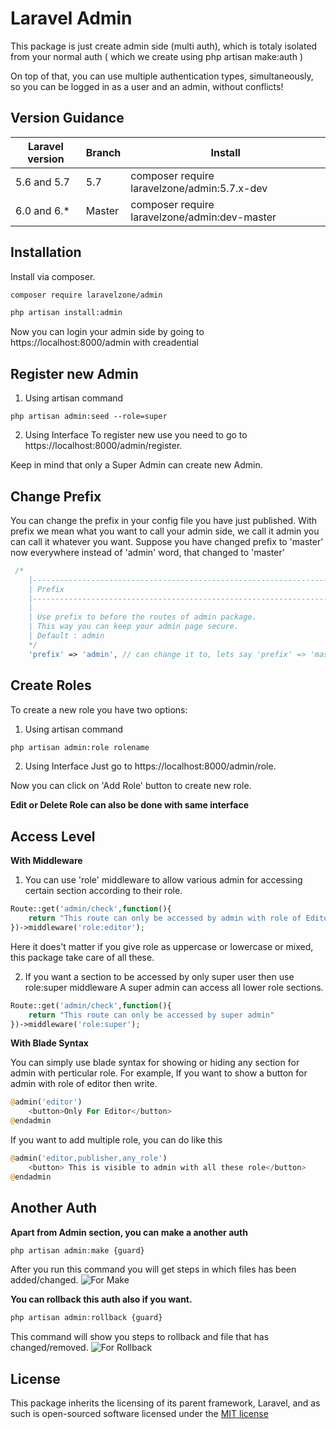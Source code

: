 # Laravel Admin



This package is just create admin side (multi auth), which is totaly isolated from your normal auth ( which we create using php artisan make:auth )

On top of that, you can use multiple authentication types, simultaneously, so you can be logged
in as a user and an admin, without conflicts!


## Version Guidance

| Laravel version | Branch | Install                                               |
| --------------- | ------ | ----------------------------------------------------- |
| 5.6 and 5.7     | 5.7    | composer require laravelzone/admin:5.7.x-dev          |
| 6.0 and 6.*     | Master | composer require laravelzone/admin:dev-master         |

## Installation


Install via composer.

```bash
composer require laravelzone/admin
```
```bash
php artisan install:admin
```

Now you can login your admin side by going to https://localhost:8000/admin with creadential

## Register new Admin

1. Using artisan command

```
php artisan admin:seed --role=super
```

2. Using Interface
To register new use you need to go to https://localhost:8000/admin/register.

Keep in mind that only a Super Admin can create new Admin.



## Change Prefix

You can change the prefix in your config file you have just published.
With prefix we mean what you want to call your admin side, we call it admin you can call it whatever you want.
Suppose you have changed prefix to 'master' now everywhere instead of 'admin' word, that changed to 'master'

```php
 /*
    |--------------------------------------------------------------------------
    | Prefix
    |--------------------------------------------------------------------------
    |
    | Use prefix to before the routes of admin package.
    | This way you can keep your admin page secure.
    | Default : admin
    */
    'prefix' => 'admin', // can change it to, lets say 'prefix' => 'master'
```

## Create Roles

To create a new role you have two options:

1. Using artisan command

```bash
php artisan admin:role rolename
```

2. Using Interface
   Just go to https://localhost:8000/admin/role.

Now you can click on 'Add Role' button to create new role.

**Edit or Delete Role can also be done with same interface**



## Access Level

**With Middleware**

1. You can use 'role' middleware to allow various admin for accessing certain section according to their role.

```php
Route::get('admin/check',function(){
    return "This route can only be accessed by admin with role of Editor"
})->middleware('role:editor');
```

Here it does't matter if you give role as uppercase or lowercase or mixed, this package take care of all these.

2. If you want a section to be accessed by only super user then use role:super middleware
   A super admin can access all lower role sections.

```php
Route::get('admin/check',function(){
    return "This route can only be accessed by super admin"
})->middleware('role:super');
```

**With Blade Syntax**

You can simply use blade syntax for showing or hiding any section for admin with perticular role.
For example, If you want to show a button for admin with role of editor then write.

```php
@admin('editor')
    <button>Only For Editor</button>
@endadmin
```

If you want to add multiple role, you can do like this

```php
@admin('editor,publisher,any_role')
    <button> This is visible to admin with all these role</button>
@endadmin
```

## Another Auth

**Apart from Admin section, you can make a another auth**

```php
php artisan admin:make {guard}
```

After you run this command you will get steps in which files has been added/changed.
![For Make](https://user-images.githubusercontent.com/41295276/44602450-4a4e2580-a7fd-11e8-858b-cac65c496908.png)

**You can rollback this auth also if you want.**

```php
php artisan admin:rollback {guard}
```

This command will show you steps to rollback and file that has changed/removed.
![For Rollback](https://user-images.githubusercontent.com/41295276/44602466-5508ba80-a7fd-11e8-9737-3711baecbbdb.png)

## License

This package inherits the licensing of its parent framework, Laravel, and as such is open-sourced
software licensed under the [MIT license](http://opensource.org/licenses/MIT)
